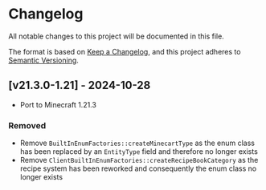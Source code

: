# Changelog
All notable changes to this project will be documented in this file.

The format is based on [Keep a Changelog](https://keepachangelog.com/en/1.0.0/),
and this project adheres to [Semantic Versioning](https://semver.org/spec/v2.0.0.html).

## [v21.3.0-1.21] - 2024-10-28
- Port to Minecraft 1.21.3
### Removed
- Remove `BuiltInEnumFactories::createMinecartType` as the enum class has been replaced by an `EntityType` field and therefore no longer exists
- Remove `ClientBuiltInEnumFactories::createRecipeBookCategory` as the recipe system has been reworked and consequently the enum class no longer exists